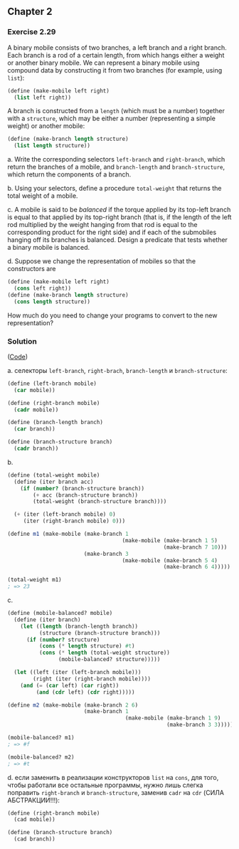 ## Chapter 2

### Exercise 2.29

A binary mobile consists of two branches, a left branch and a right branch. Each branch is a rod of a certain length, from which hangs either a weight or another binary mobile. We can represent a binary mobile using compound data by constructing it from two branches (for example, using `list`):

```scheme
(define (make-mobile left right)
  (list left right))
```

A branch is constructed from a `length` (which must be a number) together with a `structure`, which may be either a number (representing a simple weight) or another mobile:

```scheme
(define (make-branch length structure)
  (list length structure))
```

a.  Write the corresponding selectors `left-branch` and `right-branch`, which return the branches of a mobile, and `branch-length` and `branch-structure`, which return the components of a branch.

b.  Using your selectors, define a procedure `total-weight` that returns the total weight of a mobile.

c.  A mobile is said to be _balanced_ if the torque applied by its top-left branch is equal to that applied by its top-right branch (that is, if the length of the left rod multiplied by the weight hanging from that rod is equal to the corresponding product for the right side) and if each of the submobiles hanging off its branches is balanced. Design a predicate that tests whether a binary mobile is balanced.

d.  Suppose we change the representation of mobiles so that the constructors are

```scheme
(define (make-mobile left right)
  (cons left right))
(define (make-branch length structure)
  (cons length structure))
```

How much do you need to change your programs to convert to the new representation? 

### Solution

([Code](../../src/Chapter%202/Exercise%202.29.scm))

a. селекторы `left-branch`, `right-brach`, `branch-length` и `branch-structure`:

```scheme
(define (left-branch mobile)
  (car mobile))

(define (right-branch mobile)
  (cadr mobile))

(define (branch-length branch)
  (car branch))

(define (branch-structure branch)
  (cadr branch))
```

b.

```scheme
(define (total-weight mobile)
  (define (iter branch acc)
    (if (number? (branch-structure branch))
        (+ acc (branch-structure branch))
        (total-weight (branch-structure branch))))

  (+ (iter (left-branch mobile) 0)
     (iter (right-branch mobile) 0)))

(define m1 (make-mobile (make-branch 1
                                    (make-mobile (make-branch 1 5)
                                                 (make-branch 7 10)))
                        (make-branch 3
                                    (make-mobile (make-branch 5 4)
                                                 (make-branch 6 4)))))

(total-weight m1)
; => 23
```

c.

```scheme
(define (mobile-balanced? mobile)
  (define (iter branch)
    (let ((length (branch-length branch))
          (structure (branch-structure branch)))
      (if (number? structure)
          (cons (* length structure) #t)
          (cons (* length (total-weight structure))
                (mobile-balanced? structure)))))

  (let ((left (iter (left-branch mobile)))
        (right (iter (right-branch mobile))))
    (and (= (car left) (car right))
         (and (cdr left) (cdr right)))))

(define m2 (make-mobile (make-branch 2 6)
                        (make-branch 1
                                     (make-mobile (make-branch 1 9)
                                                  (make-branch 3 3)))))

(mobile-balanced? m1)
; => #f

(mobile-balanced? m2)
; => #t
```

d. если заменить в реализации конструкторов `list` на `cons`, для того, чтобы работали все остальные программы, нужно лишь слегка поправить `right-branch` и `branch-structure`, заменив `cadr` на `cdr` (СИЛА АБСТРАКЦИИ!!!):

```scheme
(define (right-branch mobile)
  (cad mobile))

(define (branch-structure branch)
  (cad branch))
```

